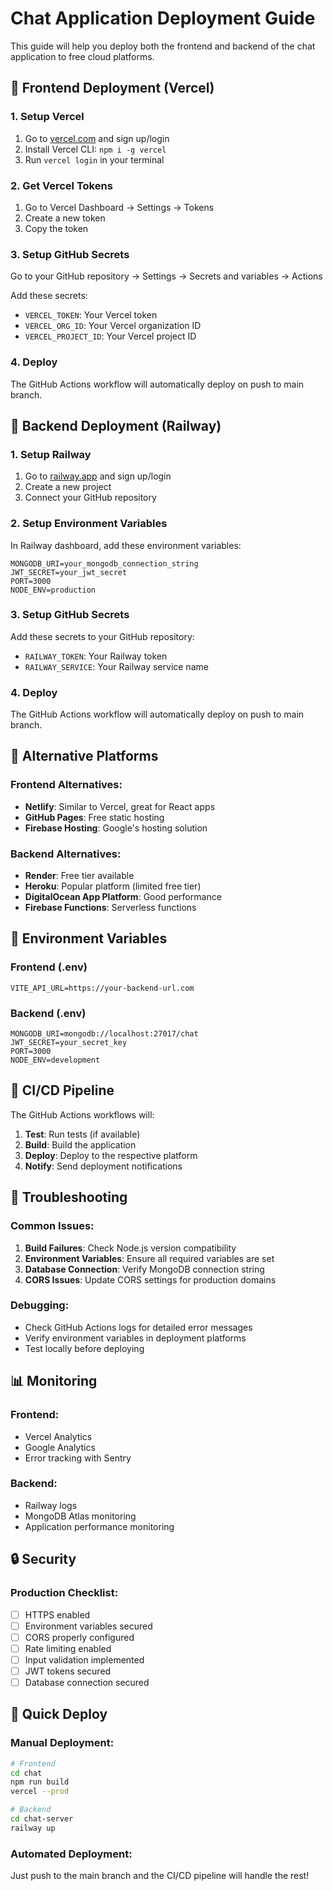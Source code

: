 # Chat Application Deployment Guide

This guide will help you deploy both the frontend and backend of the chat application to free cloud platforms.

## 🚀 Frontend Deployment (Vercel)

### 1. Setup Vercel
1. Go to [vercel.com](https://vercel.com) and sign up/login
2. Install Vercel CLI: `npm i -g vercel`
3. Run `vercel login` in your terminal

### 2. Get Vercel Tokens
1. Go to Vercel Dashboard → Settings → Tokens
2. Create a new token
3. Copy the token

### 3. Setup GitHub Secrets
Go to your GitHub repository → Settings → Secrets and variables → Actions

Add these secrets:
- `VERCEL_TOKEN`: Your Vercel token
- `VERCEL_ORG_ID`: Your Vercel organization ID
- `VERCEL_PROJECT_ID`: Your Vercel project ID

### 4. Deploy
The GitHub Actions workflow will automatically deploy on push to main branch.

## 🔧 Backend Deployment (Railway)

### 1. Setup Railway
1. Go to [railway.app](https://railway.app) and sign up/login
2. Create a new project
3. Connect your GitHub repository

### 2. Setup Environment Variables
In Railway dashboard, add these environment variables:
```
MONGODB_URI=your_mongodb_connection_string
JWT_SECRET=your_jwt_secret
PORT=3000
NODE_ENV=production
```

### 3. Setup GitHub Secrets
Add these secrets to your GitHub repository:
- `RAILWAY_TOKEN`: Your Railway token
- `RAILWAY_SERVICE`: Your Railway service name

### 4. Deploy
The GitHub Actions workflow will automatically deploy on push to main branch.

## 🔗 Alternative Platforms

### Frontend Alternatives:
- **Netlify**: Similar to Vercel, great for React apps
- **GitHub Pages**: Free static hosting
- **Firebase Hosting**: Google's hosting solution

### Backend Alternatives:
- **Render**: Free tier available
- **Heroku**: Popular platform (limited free tier)
- **DigitalOcean App Platform**: Good performance
- **Firebase Functions**: Serverless functions

## 📝 Environment Variables

### Frontend (.env)
```
VITE_API_URL=https://your-backend-url.com
```

### Backend (.env)
```
MONGODB_URI=mongodb://localhost:27017/chat
JWT_SECRET=your_secret_key
PORT=3000
NODE_ENV=development
```

## 🔄 CI/CD Pipeline

The GitHub Actions workflows will:
1. **Test**: Run tests (if available)
2. **Build**: Build the application
3. **Deploy**: Deploy to the respective platform
4. **Notify**: Send deployment notifications

## 🐛 Troubleshooting

### Common Issues:
1. **Build Failures**: Check Node.js version compatibility
2. **Environment Variables**: Ensure all required variables are set
3. **Database Connection**: Verify MongoDB connection string
4. **CORS Issues**: Update CORS settings for production domains

### Debugging:
- Check GitHub Actions logs for detailed error messages
- Verify environment variables in deployment platforms
- Test locally before deploying

## 📊 Monitoring

### Frontend:
- Vercel Analytics
- Google Analytics
- Error tracking with Sentry

### Backend:
- Railway logs
- MongoDB Atlas monitoring
- Application performance monitoring

## 🔒 Security

### Production Checklist:
- [ ] HTTPS enabled
- [ ] Environment variables secured
- [ ] CORS properly configured
- [ ] Rate limiting enabled
- [ ] Input validation implemented
- [ ] JWT tokens secured
- [ ] Database connection secured

## 🚀 Quick Deploy

### Manual Deployment:
```bash
# Frontend
cd chat
npm run build
vercel --prod

# Backend
cd chat-server
railway up
```

### Automated Deployment:
Just push to the main branch and the CI/CD pipeline will handle the rest! 